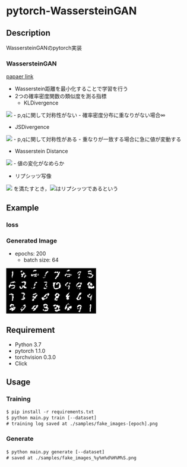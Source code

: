 # pytorch-WassersteinGAN
## Description
WassersteinGANのpytorch実装

### WassersteinGAN
[papaer link](https://arxiv.org/abs/1701.07875)
- Wasserstein距離を最小化することで学習を行う
- 2つの確率密度関数の類似度を測る指標
  - KLDivergence
<img src="https://latex.codecogs.com/gif.latex?D_{K&space;L}(p&space;\|&space;q)=\int_{X}&space;p(x)&space;\log&space;\frac{p(x)}{q(x)}&space;d&space;x">
    - p,qに関して対称性がない
    - 確率密度分布に重なりがない場合∞

  - JSDivergence
<img src="https://latex.codecogs.com/gif.latex?D_{J&space;S}(p&space;\|&space;q)=\frac{1}{2}&space;D_{K&space;L}\left(p&space;\|&space;\frac{p&plus;q}{2}\right)&plus;\frac{1}{2}&space;D_{K&space;L}\left(q&space;\|&space;\frac{p&plus;q}{2}\right)">
    - p,qに関して対称性がある
    - 重なりが一致する場合に急に値が変動する

  - Wasserstein Distance
  <img src="https://latex.codecogs.com/gif.latex?W\left(p_{r},&space;p_{g}\right)=\inf&space;_{\gamma&space;\sim&space;\Pi\left(p_{r},&space;p_{g}\right)}&space;\mathbb{E}_{(x,&space;y)&space;\sim&space;\gamma}[|&space;|&space;x-y|&space;|]">
    - 値の変化がなめらか
    
- リプシッツ写像
<img src="https://latex.codecogs.com/gif.latex?d_{Y}\left(f(x),&space;f\left(x^{\prime}\right)\right)&space;\leq&space;\lambda&space;d_{X}\left(x,&space;x^{\prime}\right)&space;\quad\left(\forall&space;x,&space;\forall&space;x^{\prime}&space;\in&space;X\right)">
を満たすとき，<img src="https://latex.codecogs.com/gif.latex?f">はリプシッツであるという

## Example
### loss
### Generated Image
- epochs: 200
  - batch size: 64

![generatedImage](https://github.com/Kyou13/pytorch-WassersteinGAN/blob/master/samples/mnist/fake_images-200.png)


## Requirement
- Python 3.7
- pytorch 1.1.0
- torchvision 0.3.0
- Click

## Usage
### Training
```
$ pip install -r requirements.txt 
$ python main.py train [--dataset]
# training log saved at ./samples/fake_images-[epoch].png
```

### Generate
```
$ python main.py generate [--dataset]
# saved at ./samples/fake_images_%y%m%d%H%M%S.png
```

